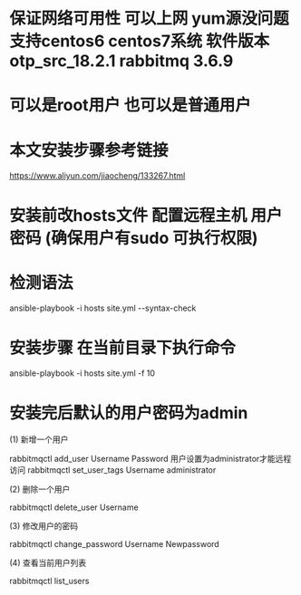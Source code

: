 
# 保证网络可用性 可以上网 yum源没问题 支持centos6 centos7系统 软件版本otp_src_18.2.1 rabbitmq 3.6.9  

# 可以是root用户 也可以是普通用户 


# 本文安装步骤参考链接

https://www.aliyun.com/jiaocheng/133267.html

# 安装前改hosts文件 配置远程主机 用户 密码 (确保用户有sudo 可执行权限)

# 检测语法 

ansible-playbook -i hosts site.yml --syntax-check

# 安装步骤 在当前目录下执行命令

ansible-playbook -i hosts  site.yml -f 10


# 安装完后默认的用户密码为admin

(1) 新增一个用户

rabbitmqctl  add_user  Username  Password
用户设置为administrator才能远程访问
rabbitmqctl set_user_tags Username administrator     

(2) 删除一个用户

rabbitmqctl  delete_user  Username

(3) 修改用户的密码

rabbitmqctl  change_password  Username  Newpassword

(4) 查看当前用户列表

rabbitmqctl  list_users

